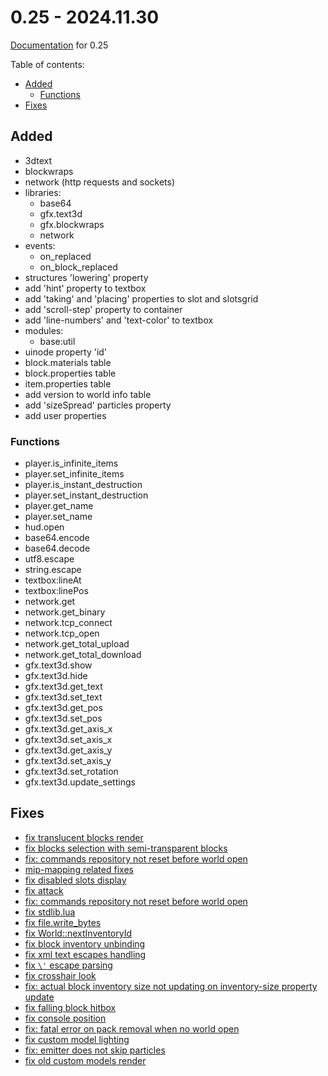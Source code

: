 # 0.25 - 2024.11.30

[Documentation](https://github.com/MihailRis/VoxelEngine-Cpp/tree/release-0.25/doc/en/main-page.md) for 0.25

Table of contents:

- [Added](#added)
    - [Functions](#functions)
- [Fixes](#fixes)

## Added

- 3dtext
- blockwraps
- network (http requests and sockets)
- libraries:
	- base64
	- gfx.text3d
	- gfx.blockwraps
    - network
- events:
    - on_replaced
    - on_block_replaced
- structures 'lowering' property
- add 'hint' property to textbox
- add 'taking' and 'placing' properties to slot and slotsgrid
- add 'scroll-step' property to container
- add 'line-numbers' and 'text-color' to textbox
- modules:
    - base:util
- uinode property 'id'
- block.materials table
- block.properties table
- item.properties table
- add version to world info table
- add 'sizeSpread' particles property
- add user properties

### Functions

- player.is_infinite_items
- player.set_infinite_items
- player.is_instant_destruction
- player.set_instant_destruction
- player.get_name
- player.set_name
- hud.open
- base64.encode
- base64.decode
- utf8.escape
- string.escape
- textbox:lineAt
- textbox:linePos
- network.get
- network.get_binary
- network.tcp_connect
- network.tcp_open
- network.get_total_upload
- network.get_total_download
- gfx.text3d.show
- gfx.text3d.hide
- gfx.text3d.get_text
- gfx.text3d.set_text
- gfx.text3d.get_pos
- gfx.text3d.set_pos
- gfx.text3d.get_axis_x
- gfx.text3d.set_axis_x
- gfx.text3d.get_axis_y
- gfx.text3d.set_axis_y
- gfx.text3d.set_rotation
- gfx.text3d.update_settings

## Fixes

- [fix translucent blocks render](https://github.com/MihailRis/VoxelEngine-Cpp/pull/370)
- [fix blocks selection with semi-transparent blocks](https://github.com/MihailRis/VoxelEngine-Cpp/commit/171cbb48d099032d7e78c51a46c374104f96f0d1)
- [fix: commands repository not reset before world open](https://github.com/MihailRis/VoxelEngine-Cpp/commit/1a00a91b604399f3108aa995422d371e573e650b)
- [mip-mapping related fixes](https://github.com/MihailRis/VoxelEngine-Cpp/commit/d9277e1b31714632bd7f5f601b8362a9e7cb8819)
- [fix disabled slots display](https://github.com/MihailRis/VoxelEngine-Cpp/commit/e8ee3e04b1398a3ada8445591267525304410571)
- [fix attack](https://github.com/MihailRis/VoxelEngine-Cpp/commit/bc17abc8b3ee7ff9027f7e3c375ca0330bb8e7bc)
- [fix: commands repository not reset before world open](https://github.com/MihailRis/VoxelEngine-Cpp/commit/1a00a91b604399f3108aa995422d371e573e650b)
- [fix stdlib.lua](https://github.com/MihailRis/VoxelEngine-Cpp/commit/6ec33ab98c78523eaececf40f113f2323d25a33a)
- [fix file.write_bytes](https://github.com/MihailRis/VoxelEngine-Cpp/commit/0fec17a8b69ac81255b77022f3af5addf8fcc8f8)
- [fix World::nextInventoryId](https://github.com/MihailRis/VoxelEngine-Cpp/commit/371fdaedcef2c163edd226160f388068b2bf5e83)
- [fix block inventory unbinding](https://github.com/MihailRis/VoxelEngine-Cpp/commit/6f6c2a916afd6b9b79221111fc72b1a86109be13)
- [fix xml text escapes handling](https://github.com/MihailRis/VoxelEngine-Cpp/commit/53c54dc91d132c221ff5fea2f7e9fb4568db9a0f)
- [fix `\'` escape parsing](https://github.com/MihailRis/VoxelEngine-Cpp/commit/2bc6cbda2e809b14fa6cffe09161b53c1636675f)
- [fix crosshair look](https://github.com/MihailRis/VoxelEngine-Cpp/commit/e034bda477c35efe96548e78ecc722966a7a2197)
- [fix: actual block inventory size not updating on inventory-size property update](https://github.com/MihailRis/VoxelEngine-Cpp/commit/1ba5b0ce33103e539ccb199ee1cd52095e286a1f)
- [fix falling block hitbox](https://github.com/MihailRis/VoxelEngine-Cpp/commit/352ef6485a4b796d1cdc8dd0e00ab1a1d72a2c0a)
- [fix console position](https://github.com/MihailRis/VoxelEngine-Cpp/commit/3ea213e8d3cee7be55ec39ffb18dc557dec7557b)
- [fix: fatal error on pack removal when no world open](https://github.com/MihailRis/VoxelEngine-Cpp/commit/78d5ab02c2ba8a3d05cf5639eb10a49c9ca14ec3)
- [fix custom model lighting](https://github.com/MihailRis/VoxelEngine-Cpp/commit/a333cadfcaeb485a30833343d55faf01b28a5c5f)
- [fix: emitter does not skip particles](https://github.com/MihailRis/VoxelEngine-Cpp/commit/983e516fb4ebc1f2def592f2b7f3195d968deed2)
- [fix old custom models render](https://github.com/MihailRis/VoxelEngine-Cpp/commit/82733d38011b52a426cb74560521949c1cd43cc1)
